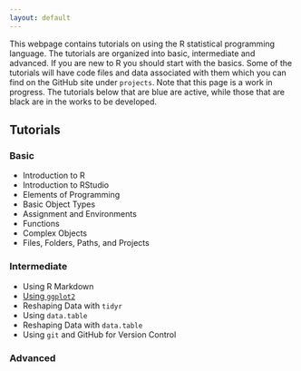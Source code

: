 ```yaml
---
layout: default
---
```


This webpage contains tutorials on using the R statistical programming language.
The tutorials are organized into basic, intermediate and advanced. 
If you are new to R you should start with the basics. 
Some of the tutorials will have code files and data associated with them which you can find on the GitHub site under `projects`.
Note that this page is a work in progress. 
The tutorials below that are blue are active, while those that are black are in the works to be developed.

## Tutorials

### Basic

* Introduction to R
* Introduction to RStudio
* Elements of Programming
* Basic Object Types
* Assignment and Environments
* Functions
* Complex Objects
* Files, Folders, Paths, and Projects

### Intermediate

* Using R Markdown
* [Using `ggplot2`](https://auqmer.github.io/TutoR/ggplot2_tutorial.html)
* Reshaping Data with `tidyr`
* Using `data.table`
* Reshaping Data with `data.table`
* Using `git` and GitHub for Version Control

### Advanced


